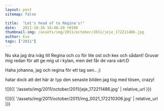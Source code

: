 ```yaml
---
layout: post
sitemap: false

title:  "Let's head of to Regina's!"
date:   2011-10-26 18:48:20 +0100
thumbnail-img: /assets/img/2011/october/2011/jeje_172211486.jpg
author: Eva
tags: ["2011"]
---
```


Nu ska jag dra iväg till Regina och co för lite ost och kex och sådant! Gruvar mig redan för att ge mig ut i kylan, men det får de vara värt:D












Haha johanna, jag och regina för ett tag sen.. ;)



















hatar dock att det här är typ den senaste bilden jag tog med tösen, crazy!

![]({{ '/assets/img/2011/october/2011/jeje_172211486.jpg'  | relative_url }})

![]({{ '/assets/img/2011/october/2011/img_0021_172210306.jpg'  | relative_url }})

